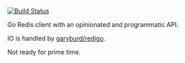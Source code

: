 [![Build Status](https://travis-ci.org/artnez/go-redis.svg?branch=master)](http://travis-ci.org/artnez/go-redis)

Go Redis client with an opinionated and programmatic API.

IO is handled by [garyburd/redigo][redigo].

Not ready for prime time.

[redigo]: https://github.com/garyburd/redigo
